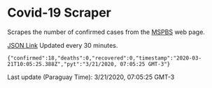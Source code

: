 # Covid-19 Scraper

Scrapes the number of confirmed cases from the [MSPBS](https://www.mspbs.gov.py/covid-19.php) web page.

[JSON Link](https://jmayalag.github.io/covid19-scrape/cases.json)
Updated every 30 minutes.
```
{"confirmed":18,"deaths":0,"recovered":0,"timestamp":"2020-03-21T10:05:25.388Z","pyt":"3/21/2020, 07:05:25 GMT-3"}
```
Last update (Paraguay Time): 3/21/2020, 07:05:25 GMT-3